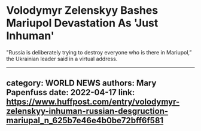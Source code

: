 # Volodymyr Zelenskyy Bashes Mariupol Devastation As 'Just Inhuman'

"Russia is deliberately trying to destroy everyone who is there in Mariupol,” the Ukrainian leader said in a virtual address.

---
category: WORLD NEWS
authors: Mary Papenfuss
date: 2022-04-17
link: https://www.huffpost.com/entry/volodymyr-zelenskyy-inhuman-russian-desgruction-mariupal_n_625b7e46e4b0be72bff6f581
---
